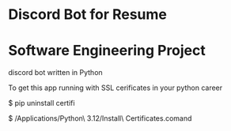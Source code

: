 <h1>Discord Bot for Resume</h1>
<h1>Software Engineering Project</h1>
<p>discord bot written in Python</p>
<p>To get this app running with SSL cerificates in your python career</p>
<p>$ pip uninstall certifi</p>
<p>$ /Applications/Python\ 3.12/Install\ Certificates.comand</p>